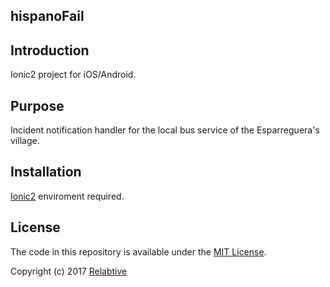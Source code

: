 ## hispanoFail


## Introduction
Ionic2 project for iOS/Android. 

## Purpose
Incident notification handler for the local bus service of the Esparreguera's village.

## Installation
[Ionic2](https://ionicframework.com/docs/) enviroment required.

## License
The code in this repository is available under the [MIT License](https://secure.wikimedia.org/wikipedia/en/wiki/Mit_license).   

Copyright (c) 2017 [Relabtive](http://www.relabtive.com) 
